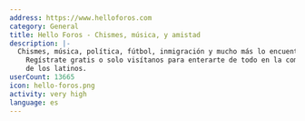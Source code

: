 ```yaml
---
address: https://www.helloforos.com
category: General
title: Hello Foros - Chismes, música, y amistad
description: |-
  Chismes, música, política, fútbol, inmigración y mucho más lo encuentras en HelloForos.com.
    Regístrate gratis o solo visítanos para enterarte de todo en la comunidad preferida
    de los latinos.
userCount: 13665
icon: hello-foros.png
activity: very high
language: es
---
```

